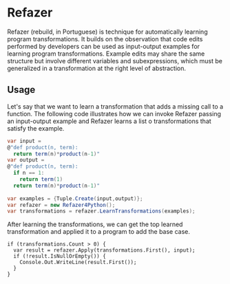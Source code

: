 # Refazer

Refazer (rebuild, in Portuguese) is technique for automatically learning program transformations. It builds on the observation that code edits performed by developers can be used as input-output examples for learning program transformations. Example edits may share the same structure but involve different variables and subexpressions, which must be generalized in a transformation at the right level of abstraction.

## Usage 

Let's say that we want to learn a transformation that adds a missing call to a function. The following code illustrates how we can invoke Refazer passing an input-output example and Refazer learns a list o transformations that satisfy the example. 

```c#
var input = 
@"def product(n, term):
  return term(n)*product(n-1)"
var output = 
@"def product(n, term):
  if n == 1: 
    return term(1)
  return term(n)*product(n-1)"
        
var examples = {Tuple.Create(input,output)};
var refazer = new Refazer4Python();
var transformations = refazer.LearnTransformations(examples);
```

After learning the transformations, we can get the top learned transformation and applied it to a program to add the base case.  

```
if (transformations.Count > 0) {
  var result = refazer.Apply(transformations.First(), input);
  if (!result.IsNullOrEmpty()) {
    Console.Out.WriteLine(result.First());    
  } 
}
```

